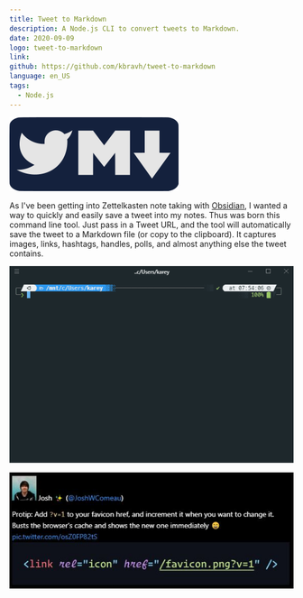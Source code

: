```yaml
---
title: Tweet to Markdown
description: A Node.js CLI to convert tweets to Markdown.
date: 2020-09-09
logo: tweet-to-markdown
link:
github: https://github.com/kbravh/tweet-to-markdown
language: en_US
tags:
  - Node.js
---
```


![The Tweet to Markdown logo](./tweet-to-markdown.png)

As I've been getting into Zettelkasten note taking with [Obsidian](https://obsidian.md/), I wanted a way to quickly and easily save a tweet into my notes. Thus was born this command line tool. Just pass in a Tweet URL, and the tool will automatically save the tweet to a Markdown file (or copy to the clipboard). It captures images, links, hashtags, handles, polls, and almost anything else the tweet contains.

![Tweet to Markdown Demo](./ttm_demo.gif)

![Tweet to Markdown Output](./tweet-markdown-screenshot.png)